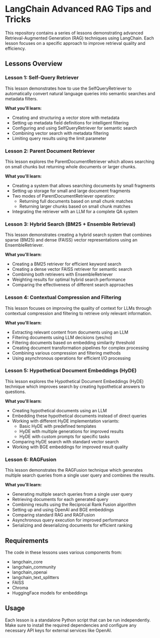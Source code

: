 # LangChain Advanced RAG Tips and Tricks

This repository contains a series of lessons demonstrating advanced Retrieval-Augmented Generation (RAG) techniques using LangChain. 
Each lesson focuses on a specific approach to improve retrieval quality and efficiency.

## Lessons Overview

### Lesson 1: Self-Query Retriever

This lesson demonstrates how to use the SelfQueryRetriever to automatically convert natural language queries into semantic searches and metadata filters.

**What you'll learn:**
- Creating and structuring a vector store with metadata
- Setting up metadata field definitions for intelligent filtering
- Configuring and using SelfQueryRetriever for semantic search
- Combining vector search with metadata filtering
- Limiting query results using the limit parameter

### Lesson 2: Parent Document Retriever

This lesson explores the ParentDocumentRetriever which allows searching on small chunks but returning whole documents or larger chunks.

**What you'll learn:**
- Creating a system that allows searching documents by small fragments
- Setting up storage for small and large document fragments
- Two modes of ParentDocumentRetriever operation:
  - Returning full documents based on small chunk matches
  - Returning larger chunks based on small chunk matches
- Integrating the retriever with an LLM for a complete QA system

### Lesson 3: Hybrid Search (BM25 + Ensemble Retrieval)

This lesson demonstrates creating a hybrid search system that combines sparse (BM25) and dense (FAISS) vector representations using an EnsembleRetriever.

**What you'll learn:**
- Creating a BM25 retriever for efficient keyword search
- Creating a dense vector FAISS retriever for semantic search
- Combining both retrievers with EnsembleRetriever
- Weighting results for optimal hybrid search performance
- Comparing the effectiveness of different search approaches

### Lesson 4: Contextual Compression and Filtering

This lesson focuses on improving the quality of context for LLMs through contextual compression and filtering to retrieve only relevant information.

**What you'll learn:**
- Extracting relevant content from documents using an LLM
- Filtering documents using LLM decisions (yes/no)
- Filtering documents based on embedding similarity threshold
- Creating document transformation pipelines for complex processing
- Combining various compression and filtering methods
- Using asynchronous operations for efficient I/O processing

### Lesson 5: Hypothetical Document Embeddings (HyDE)

This lesson explores the Hypothetical Document Embeddings (HyDE) technique which improves search by creating hypothetical answers to questions.

**What you'll learn:**
- Creating hypothetical documents using an LLM
- Embedding these hypothetical documents instead of direct queries
- Working with different HyDE implementation variants:
  - Basic HyDE with predefined templates
  - HyDE with multiple generations for improved results
  - HyDE with custom prompts for specific tasks
- Comparing HyDE search with standard vector search
- Working with BGE embeddings for improved result quality

### Lesson 6: RAGFusion

This lesson demonstrates the RAGFusion technique which generates multiple search queries from a single user query and combines the results.

**What you'll learn:**
- Generating multiple search queries from a single user query
- Retrieving documents for each generated query
- Combining results using the Reciprocal Rank Fusion algorithm
- Setting up and using OpenAI and BGE embeddings
- Comparing standard RAG and RAGFusion
- Asynchronous query execution for improved performance
- Serializing and deserializing documents for efficient ranking

## Requirements

The code in these lessons uses various components from:
- langchain_core
- langchain_community
- langchain_openai
- langchain_text_splitters
- FAISS
- Chroma
- HuggingFace models for embeddings

## Usage

Each lesson is a standalone Python script that can be run independently. 
Make sure to install the required dependencies and configure any necessary API keys for external services like OpenAI.